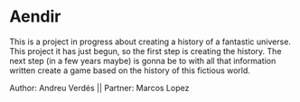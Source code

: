 # Aendir
This is a project in progress about creating a history of a fantastic universe. This project it has just begun, so the first step is creating the history. 
The next step (in a few years maybe) is gonna be to with all that information written create a game based on the history of this fictious world.

Author: Andreu Verdés || Partner: Marcos Lopez
